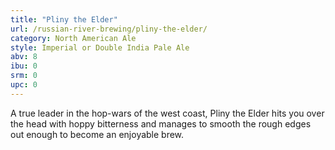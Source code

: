 ```yaml
---
title: "Pliny the Elder"
url: /russian-river-brewing/pliny-the-elder/
category: North American Ale
style: Imperial or Double India Pale Ale
abv: 8
ibu: 0
srm: 0
upc: 0
---
```

A true leader in the hop-wars of the west coast, Pliny the Elder hits you over the head with hoppy bitterness and manages to smooth the rough edges out enough to become an enjoyable brew.
